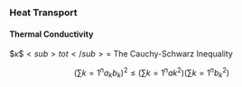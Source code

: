 ### Heat Transport

#### Thermal Conductivity
$$\kappa\$<sub>tot</sub>=$
The Cauchy-Schwarz Inequality

$$\left( \sum{k=1}^n a_k b_k \right)^2 \leq \left( \sum{k=1}^n ak^2 \right) \left( \sum{k=1}^n b_k^2 \right)$$
